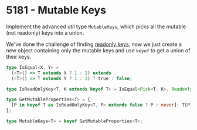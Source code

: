 # 5181 - Mutable Keys

Implement the advanced util type `MutableKeys`, which picks all the mutable (not readonly) keys into a union.

We've done the challenge of finding [readonly keys](../00005-extreme-readonly-keys/note.md), now we just create a new object containing only the mutable keys and use `keyof` to get a union of their keys.

```typescript
type IsEqual<X, Y> =
  (<T>() => T extends X ? 1 : 2) extends
  (<T>() => T extends Y ? 1 : 2) ? true : false;

type IsReadOnlyKey<T, K extends keyof T> = IsEqual<Pick<T, K>, Readonly<Pick<T, K>>>;

type GetMutableProperties<T> = {
  [P in keyof T as IsReadOnlyKey<T, P> extends false ? P : never]: T[P];
};

type MutableKeys<T> = keyof GetMutableProperties<T>;
```
